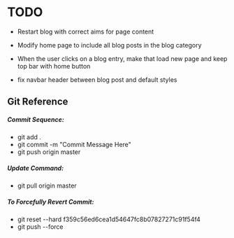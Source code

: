 TODO
====

- Restart blog with correct aims for page content
- Modify home page to include all blog posts in the blog category
- When the user clicks on a blog entry, make that load new page and keep top bar with home button

- fix navbar header between blog post and default styles



Git Reference
-------------

##### Commit Sequence:

- git add .
- git commit -m "Commit Message Here"
- git push origin master


##### Update Command:

- git pull origin master

##### To Forcefully Revert Commit:

- git reset --hard f359c56ed6cea1d54647fc8b07827271c91f54f4
- git push --force